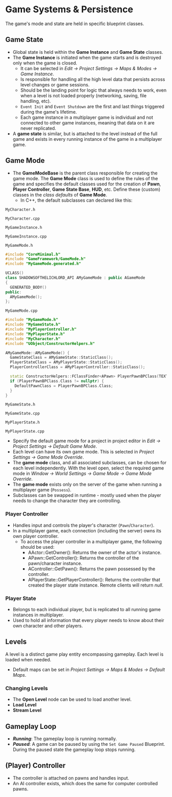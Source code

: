 # Game Systems & Persistence

The game's mode and state are held in specific blueprint classes.

## Game State

- Global state is held within the **Game Instance** and **Game State** classes.
- The **Game Instance** is initiated when the game starts and is destroyed only when the game is closed.
  - It can be selected in _Edit -> Project Settings -> Maps & Modes -> Game Instance_.
  - Is responsible for handling all the high level data that persists across level changes or game sessions.
  - Should be the landing point for logic that always needs to work, even when a level is not loaded properly (networking, saving, file handling, etc).
  - `Event Init` and `Event Shutdown` are the first and last things triggered during the game's lifetime.
  - Each game instance in a multiplayer game is individual and not connected to other game instances, meaning that data on it are never replicated.
- A **game state** is similar, but is attached to the level instead of the full game and exists in every running instance of the game in a multiplayer game.

## Game Mode

- The **GameModeBase** is the parent class responsible for creating the game mode. The **Game Mode** class is used to define the rules of the game and specifies the default classes used for the creation of **Pawn**, **Player Controller**, **Game State Base**, **HUD**, etc. Define these (custom) classes in the _class defaults_ of **Game Mode**.
  - In C++, the default subclasses can declared like this:

`MyCharacter.h`

`MyCharacter.cpp`

`MyGameInstance.h`

`MyGameInstance.cpp`

`MyGameMode.h`

```c++
#include "CoreMinimal.h"
#include "GameFramework/GameMode.h"
#include "MyGameMode.generated.h"

UCLASS()
class SHADOWSOFTHELICHLORD_API AMyGameMode : public AGameMode
{
  GENERATED_BODY()
public:
  AMyGameMode();
};
```

`MyGameMode.cpp`

```c++
#include "MyGameMode.h"
#include "MyGameState.h"
#include "MyPlayerController.h"
#include "MyPlayerState.h"
#include "MyCharacter.h"
#include "UObject/ConstructorHelpers.h"

AMyGameMode::AMyGameMode() {
  GameStateClass = AMyGameState::StaticClass();
  PlayerStateClass = AMyPlayerState::StaticClass();
  PlayerControllerClass = AMyPlayerController::StaticClass();

  static ConstructorHelpers::FClassFinder<APawn> PlayerPawnBPClass(TEXT("/Game/Blueprints/BP_Character"));
  if (PlayerPawnBPClass.Class != nullptr) {
    DefaultPawnClass = PlayerPawnBPClass.Class;
  }
}

```

`MyGameState.h`

`MyGameState.cpp`

`MyPlayerState.h`

`MyPlayerState.cpp`

- Specify the default game mode for a project in project editor in _Edit -> Project Settings -> Default Game Mode_.
- Each level can have its own game mode. This is selected in _Project Settings -> Game Mode Override_.
- The **game mode** class, and all associated subclasses, can be chosen for each level independently.
  With the level open, select the required game mode in _Window -> World Settings -> Game Mode -> Game Mode Override_.
- The **game mode** exists only on the server of the game when running a multiplayer game (`Possess`).
- Subclasses can be swapped in runtime - mostly used when the player needs to change the character they are controlling.

### Player Controller

- Handles input and controls the player's character (`Pawn`/`Character`).
- In a multiplayer game, each connection (including the server) owns its own player controller.
  - To access the player controller in a multiplayer game, the following should be used:
    - AActor::GetOwner(): Returns the owner of the actor's instance.
    - APawn::GetController(): Returns the controller of the pawn/character instance.
    - AController::GetPawn(): Returns the pawn possessed by the controller.
    - APlayerState::GetPlayerController(): Returns the controller that created the player state instance. Remote clients will return _null_.

### Player State

- Belongs to each individual player, but is replicated to all running game instances in multiplayer.
- Used to hold all information that every player needs to know about their own character and other players.

## Levels

A level is a distinct game play entity encompassing gameplay. Each level is loaded when needed.

- Default maps can be set in _Project Settings -> Maps & Modes -> Default Maps_.

### Changing Levels

- The **Open Level** node can be used to load another level.
- **Load Level**
- **Stream Level**

## Gameplay Loop

- **_Running_**: The gameplay loop is running normally.
- **_Paused_**: A game can be paused by using the `Set Game Paused` Blueprint. During the paused state the gameplay loop stops running.

## (Player) Controller

- The controller is attached on pawns and handles input.
- An AI controller exists, which does the same for computer controlled pawns.
